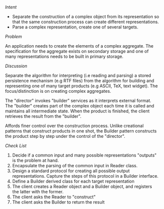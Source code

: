 *Intent*

- Separate the construction of a complex object from its representation so that
the same construction process can create different representations.
- Parse a complex representation, create one of several targets.

*Problem*

An application needs to create the elements of a complex aggregate. The specification
for the aggregate exists on secondary storage and one of many representations needs
to be built in primary storage.

*Discussion*

Separate the algorithm for interpreting (i.e reading and parsing) a stored persistence
mechanism (e.g RTF files) from the algorithm for building and representing one of
many target products (e.g ASCII, TeX, text widget). The focus/distinction is on creating
complex aggregates.

The "director" invokes "builder" services as it interprets external format. The
"builder" creates part of the complex object each time it is called and maintains all
intermediate state. When the product is finished, the client retrieves the result from
the "builder".

Affords finer control over the construction process. Unlike creational patterns
that construct products in one shot, the Builder pattern constructs the product
step by step under the control of the "director".

*Check List*

1. Decide if a common input and many possible representations "outputs" is the
problem at hand.
2. Encapsulate the parsing of the common input in Reader class.
3. Design a standard protocol for creating all possible output representations.
Capture the steps of this protocol in a Builder interface.
4. Define a Builder derived class for each target representation
5. The client creates a Reader object and a Builder object, and registers the latter
with the former.
6. The client asks the Reader to "construct"
7. The client asks the Builder to return the result
